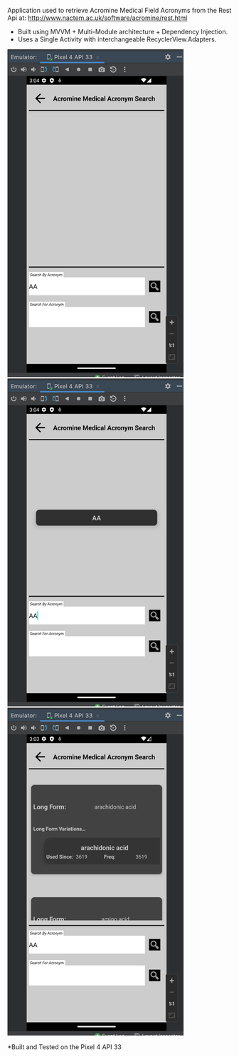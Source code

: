Application used to retrieve Acromine Medical Field Acronyms from the Rest Api at:
http://www.nactem.ac.uk/software/acromine/rest.html

- Built using MVVM + Multi-Module architecture + Dependency Injection.
- Uses a Single Activity with interchangeable RecyclerView.Adapters.

![img_2.png](img_2.png) ![img_1.png](img_1.png) ![img.png](img.png)

*Built and Tested on the Pixel 4 API 33
